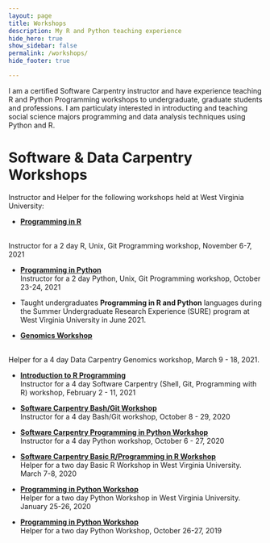 ```yaml
---
layout: page
title: Workshops
description: My R and Python teaching experience
hide_hero: true
show_sidebar: false
permalink: /workshops/
hide_footer: true

---
```


I am a certified Software Carpentry instructor and have experience teaching R and Python Programming workshops to undergraduate, graduate students and professions. I am particulaty interested in introducting and teaching social science majors programming and data analysis techniques using Python and R.


# Software & Data Carpentry Workshops 

Instructor and Helper for the following workshops held at West Virginia University:

- <a href = "https://ncf0003.github.io/2021-11-06-wvu/" target = "_blank"><b>Programming in R</b></a>
<br/>
Instructor for a 2 day R, Unix, Git Programming workshop, November 6-7, 2021 <br/>

- <a href = "https://ncf0003.github.io/2021-10-23-wvu/" target = "_blank"><b>Programming in Python</b></a> <br/>
Instructor for a 2 day Python, Unix, Git Programming workshop, October 23-24, 2021 <br/>

- Taught undergraduates <b>Programming in R and Python</b> languages during the Summer Undergraduate Research Experience (SURE) program at West Virginia University in June 2021.

- <a href = "https://ncf0003.github.io/2021-03-09-wvu/" target = "_blank"><b>Genomics Workshop</b></a>
<br/>
Helper for a 4 day Data Carpentry Genomics workshop, March 9 - 18, 2021. 

- <a href = "https://ncf0003.github.io/2021-02-02-wvu/?mc_cid=ebf4270ff0&mc_eid=b01691e86c" target = "_blank"><b>Introduction to R Programming</b></a> <br/>
Instructor for a 4 day Software Carpentry (Shell, Git, Programming with R) workshop, February 2 - 11, 2021

- <a href = "https://ncf0003.github.io/2020-10-08-wvu/" target = "_blank"><b>Software Carpentry Bash/Git Workshop</b></a> <br/>
Instructor for a 4 day Bash/Git workshop, October 8 - 29, 2020

- <a href = "https://ncf0003.github.io/2020-10-06-wvu/" target = "_blank"><b>Software Carpentry Programming in Python Workshop</b></a> <br/>
Instructor for a 4 day Python workshop, October 6 - 27, 2020

- <a href ="https://ncf0003.github.io/2020-03-07-wvu/" target="_blank"><b>Software Carpentry Basic R/Programming in R Workshop</b></a> <br/>
Helper for a two day Basic R Workshop in West Virginia University. March 7-8, 2020

- <a href ="https://ncf0003.github.io/2020-01-25-wvu/" target="_blank"><b>Programming in Python Workshop</b></a> <br/>
Helper for a two day Python Workshop in West Virginia University. January 25-26, 2020

- <a href ="https://ncf0003.github.io/2019-10-26-wvu/" target="_blank"><b>Programming in Python Workshop</b></a> <br/>
Helper for a two day Python Workshop, October 26-27, 2019



